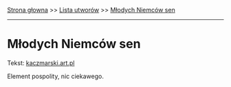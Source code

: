 [Strona głowna](../index.md) >> [Lista utworów](../list.md) >> [Młodych Niemców sen](305.md)

---

# Młodych Niemców sen

Tekst: [kaczmarski.art.pl](https://www.kaczmarski.art.pl/tworczosc/wiersze/mlodych-niemcow-sen/)

Element pospolity, nic ciekawego.